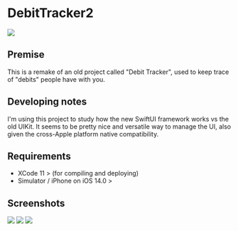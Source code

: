# DebitTracker2

<img src="https://i.ibb.co/9hWkXCV/Schermata-2020-12-02-alle-01-27-00.png">

## Premise

This is a remake of an old project called "Debit Tracker", used to keep trace of "debits" people have with you.

## Developing notes

I'm using this project to study how the new SwiftUI framework works vs the old UIKit.
It seems to be pretty nice and versatile way to manage the UI, also given the cross-Apple platform native compatibility.

## Requirements

- XCode 11 > (for compiling and deploying)
- Simulator / iPhone on iOS 14.0 >

## Screenshots

<img src="https://i.ibb.co/9hWkXCV/Schermata-2020-12-02-alle-01-27-00.png">
<img src="https://i.ibb.co/b7SCqWc/Schermata-2020-12-02-alle-01-27-23.png">
<img src="https://i.ibb.co/RNGN2L4/Schermata-2020-12-02-alle-01-27-07.png">
